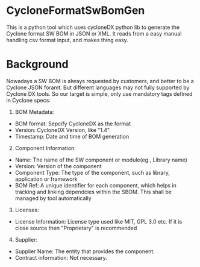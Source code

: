 # CycloneFormatSwBomGen
This is a python tool which uses cycloneDX python lib to generate the Cyclone format SW BOM in JSON or XML. It reads from a easy manual handling csv format input, and makes thing easy.

# Background
Nowadays a SW BOM is always requested by customers, and better to be a Cyclone JSON foramt. But different languages may not fully supported by Cyclone DX tools. So our target is simple, only use mandatory tags defined in Cyclone specs:
1. BOM Metadata:
* BOM format: Sepcify CycloneDX as the format
* Version: CycloneDX Version, like "1.4"
* Timestamp: Date and time of BOM generation
2. Component Information:
* Name: The name of the SW component or module(eg., Library name)
* Version: Version of the component
* Component Type: The type of the component, such as library, application or framework
* BOM Ref: A unique identifier for each component, which helps in tracking and linking dependcies within the SBOM. This shall be managed by tool automatically
3. Licenses:
* License Information: License type used like MIT, GPL 3.0 etc. If it is close source then "Proprietary" is recommended
4. Supplier:
* Supplier Name: The entity that provides the component.
* Contract information: Not necessary.
